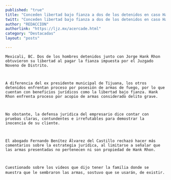 ```yaml
---
published: "true"
title: "Conceden libertad bajo fianza a dos de los detenidos en caso Hank"
twitt: "Conceden libertad bajo fianza a dos de los detenidos en caso Hank"
author: "REDACCION"
authorlink: "https://ljz.mx/acercade.html"
category: "Destacadas"
layout: "posts"

---
```



  
    Mexicali, BC. Dos de los hombres detenidos junto con Jorge Hank Rhon obtuvieron su libertad al pagar la fianza impuesta por el Juzgado Noveno de Distrito.
  
  
  
    A diferencia del ex presidente municipal de Tijuana, los otros detenidos enfrentan proceso por posesión de armas de fuego, por lo que cuentan con beneficios jurídicos como la libertad bajo fianza. Hank Rhon enfrenta proceso por acopio de armas considerado delito grave.
  
  
  
    No obstante, la defensa juridica del empresario dice contar con pruebas claras, contundentes e irrefutables para demostrar la inocencia de su cliente.
  
  
  
    El abogado Fernando Benítez Álvarez del Castillo rechazó hacer más comentarios sobre la estrategia jurídica, al limitarse a señalar que las armas presentadas no pertenecen ni son propiedad de Hank Rhon.
  
  
  
    Cuestionado sobre los videos que dijo tener la familia donde se muestra que le sembraron las armas, sostuvo que se usarán, de existir.
  

